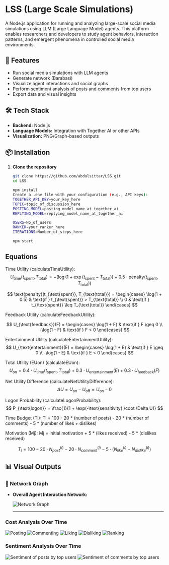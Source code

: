 # LSS (Large Scale Simulations)

A Node.js application for running and analyzing large-scale social media simulations using LLM (Large Language Model) agents. This platform enables researchers and developers to study agent behaviors, interaction patterns, and emergent phenomena in controlled social media environments.

## 🚀 Features

- Run social media simulations with LLM agents
- Generate network (Barabasi)
- Visualize agent interactions and social graphs
- Perform sentiment analysis of posts and comments from top users
- Export data and visual insights

## 🛠️ Tech Stack

- **Backend:** Node.js
- **Language Models:** Integration with Together AI or other APIs
- **Visualization:** PNG/Graph-based outputs

## 📦 Installation

1. **Clone the repository**

   ```bash
   git clone https://github.com/abdulsittar/LSS.git
   cd LSS
   
   npm install
   Create a .env file with your configuration (e.g., API keys):
   TOGETHER_API_KEY=your_key_here
   TOPIC=topic_of_discussion_here
   POSTING_MODEL=posting_model_name_at_together_ai
   REPLYING_MODEL=replying_model_name_at_together_ai 

   USERS=No_of_users
   RANKER=your_ranker_here
   ITERATIONS=Number_of_steps_here
   
   npm start

## Equations

Time Utility (calculateTimeUtility):
$$
U_{\text{time}}(t_{\text{spent}}, T_{\text{total}}) = - \left( \log\left( 1 + \exp(t_{\text{spent}} - T_{\text{total}}) \right) + 0.5 \cdot \text{penalty}(t_{\text{spent}}, T_{\text{total}}) \right)
$$

$$
\text{penalty}(t_{\text{spent}}, T_{\text{total}}) = 
\begin{cases} 
\log(1 + 0.5) & \text{if } t_{\text{spent}} > T_{\text{total}} \\
0 & \text{if } t_{\text{spent}} \leq T_{\text{total}}
\end{cases}
$$

Feedback Utility (calculateFeedbackUtility):

$$
U_{\text{feedback}}(F) =
\begin{cases}
\log(1 + F) & \text{if } F \geq 0 \\
-\log(1 - F) & \text{if } F < 0
\end{cases}
$$

Entertainment Utility (calculateEntertainmentUtility):
$$
U_{\text{entertainment}}(E) =
\begin{cases}
\log(1 + E) & \text{if } E \geq 0 \\
-\log(1 - E) & \text{if } E < 0
\end{cases}
$$

Total Utility (EUon) (calculateEUon):
$$
U_{\text{on}} = 0.4 \cdot U_{\text{time}}(t_{\text{spent}}, T_{\text{total}}) + 0.3 \cdot U_{\text{entertainment}}(E) + 0.3 \cdot U_{\text{feedback}}(F)
$$


Net Utility Difference (calculateNetUtilityDifference):
$$
\Delta U = U_{\text{on}} - U_{\text{off}} = U_{\text{on}} - 0
$$

Logon Probability (calculateLogonProbability):
$$
P_{\text{logon}} = \frac{1}{1 + \exp(-\text{sensitivity} \cdot \Delta U)}
$$





Time Budget (Ti):
Ti = 100 - 20 * (number of posts) - 20 * (number of comments) - 5 * (number of likes + dislikes)

Motivation (Mj):
Mj = initial motivation + 5 * (likes received) - 5 * (dislikes received)

$$
T_i = 100 - 20 \cdot N_{post}^{(i)} - 20 \cdot N_{comment}^{(i)} - 5 \cdot (N_{like}^{(i)} + N_{dislike}^{(i)})
$$



## 📊 Visual Outputs

### 📡 Network Graph

- **Overall Agent Interaction Network:**

  ![Network Graph](./Analysis/network.png)
  
  ---

### Cost Analysis Over Time

![Posting](./Analysis/posting_timing_chart.png)
![Commenting](./Analysis/commenting_timing_chart.png)
![Liking](./Analysis/liking_timing_chart.png)
![Disliking](./Analysis/disliking_timing_chart.png)
![Ranking](./Analysis/ranking_timing_chart.png)

### Sentiment Analysis Over Time

![Sentiment of posts by top users](./Analysis/posts_sentiment_scores_chart.png)
![Sentiment of comments by top users](./Analysis/comments_sentiment_scores_chart.png)